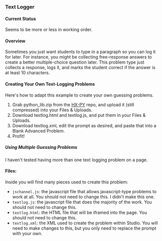 ### Text Logger ###

#### Current Status ####

Seems to be more or less in working order.

#### Overview ####
Sometimes you just want students to type in a paragraph so you can log it for later. For instance, you might be collecting free-response answers to create a better multiple-choice question later. This problem type just collects a response, logs it, and marks the student correct if the answer is at least 10 characters.

#### Creating Your Own Text-Logging Problems ####

Here's how to adapt this example to create your own guessing problems.

1. Grab python_lib.zip from the [HX-PY](https://github.com/Colin-Fredericks/hx-py) repo, and upload it (still compressed) into your Files & Uploads.
2. Download textlog.html and textlog.js, and put them in your Files & Uploads.
3. Download textlog.xml, edit the prompt as desired, and paste that into a Blank Advanced Problem.
4. Profit!

##### Using Multiple Guessing Problems #####

I haven't tested having more than one text logging problem on a page.

#### Files: ####

Inside you will find many pieces used to create this problem:

- `jschannel.js`: the javascript file that allows javascript-type problems to work at all. You should not need to change this. I didn't make this one.
- `textlog.js`: the javascript file that does the majority of the work. You should not need to change this.
- `textlog.html`: the HTML file that will be iframed into the page. You should not need to change this.
- `textlog.xml`: the XML used to create the problem within Studio. You will need to make changes to this, but you only need to replace the prompt with your own.

